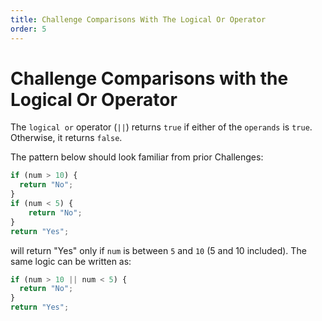 ```yaml
---
title: Challenge Comparisons With The Logical Or Operator
order: 5
---
```

# Challenge Comparisons with the Logical Or Operator

The `logical or` operator (`||`) returns `true` if either of the `operands` is `true`. Otherwise, it returns `false`.

The pattern below should look familiar from prior Challenges:

```javascript
if (num > 10) {
  return "No";
}
if (num < 5) {
    return "No";
}
return "Yes";
```

will return "Yes" only if `num` is between `5` and `10` (5 and 10 included). The same logic can be written as:

```javascript
if (num > 10 || num < 5) {
  return "No";
}
return "Yes";
```
